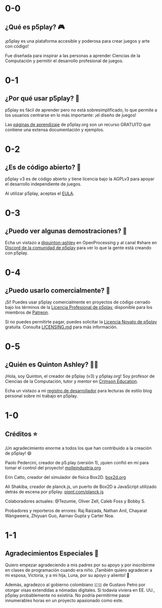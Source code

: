 # 0-0

## ¿Qué es p5play? 🎮

¡p5play es una plataforma accesible y poderosa para crear juegos y arte con código!

Fue diseñada para inspirar a las personas a aprender Ciencias de la Computación y permitir el desarrollo profesional de juegos.

# 0-1

## ¿Por qué usar p5play? 🤔

p5play es fácil de aprender pero no está sobresimplificado, lo que permite a los usuarios centrarse en lo más importante: ¡el diseño de juegos!

Las [páginas de aprendizaje](../learn) de p5play.org son un recurso GRATUITO que contiene una extensa documentación y ejemplos.

# 0-2

## ¿Es de código abierto? 📖

p5play v3 es de código abierto y tiene licencia bajo la AGPLv3 para apoyar el desarrollo independiente de juegos.

Al utilizar p5play, aceptas el [EULA](https://github.com/quinton-ashley/p5play/blob/main/EULA.md).

# 0-3

## ¿Puedo ver algunas demostraciones? 👀

Echa un vistazo a [@quinton-ashley](https://openprocessing.org/user/350295?o=35&view=sketches) en OpenProcessing y al canal #share en [Discord de la comunidad de p5play](https://discord.gg/3UTbqUgmPF) para ver lo que la gente está creando con p5play.

# 0-4

## ¿Puedo usarlo comercialmente? 🤑

¡Sí! Puedes usar p5play comercialmente en proyectos de código cerrado bajo los términos de la [Licencia Profesional de p5play](https://github.com/quinton-ashley/p5play-web/blob/main/pro/LICENSE.md), disponible para los miembros de [Patreon](https://www.patreon.com/p5play).

Si no puedes permitirte pagar, puedes solicitar la [Licencia Novato de p5play](https://github.com/quinton-ashley/p5play-novice/blob/main/LICENSE.md) gratuita. Consulta [LICENSING.md](https://github.com/quinton-ashley/p5play-web/blob/main/LICENSING.md) para más información.

# 0-5

## ¿Quién es Quinton Ashley? 👨‍💻

¡Hola, soy Quinton, el creador de p5play (v3) y p5play.org! Soy profesor de Ciencias de la Computación, tutor y mentor en [Crimson Education](https://www.crimsoneducation.org/).

Echa un vistazo a mi [registro de desarrollador](https://github.com/quinton-ashley/p5play/wiki/Developer-Log) para lecturas de estilo blog personal sobre mi trabajo en p5play.

# 1-0

## Créditos ⭐️

¡Un agradecimiento enorme a todos los que han contribuido a la creación de p5play! 😄

Paolo Pedercini, creador de p5.play (versión 1), ¡quien confió en mí para tomar el control del proyecto! [molleindustria.org](http://molleindustria.org)

Erin Catto, creador del simulador de física Box2D. [box2d.org](https://box2d.org)

Ali Shakiba, creador de planck.js, un puerto de Box2D a JavaScript utilizado detrás de escena por p5play. [piqnt.com/planck.js](https://piqnt.com/planck.js)

Colaboradores actuales: @Tezumie, Oliver Zell, Caleb Foss y Bobby S.

Probadores y reporteros de errores: Raj Raizada, Nathan Anil, Chayarat Wangweera, Zhiyuan Guo, Aarnav Gupta y Carter Noa.

# 1-1

## Agradecimientos Especiales 🙌

Quiero empezar agradeciendo a mis padres por su apoyo y por inscribirme en clases de programación cuando era niño. ¡También quiero agradecer a mi esposa, Victoria, y a mi hija, Luna, por su apoyo y aliento! 💞

Además, agradezco al gobierno colombiano 🇨🇴 de Gustavo Petro por otorgar visas extendidas a nómadas digitales. Si todavía viviera en EE. UU., p5play probablemente no existiría. No podría permitirme pasar innumerables horas en un proyecto apasionado como este.
